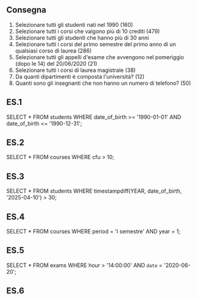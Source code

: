 ## Consegna
1. Selezionare tutti gli studenti nati nel 1990 (160)
2. Selezionare tutti i corsi che valgono più di 10 crediti (479)
3. Selezionare tutti gli studenti che hanno più di 30 anni
4. Selezionare tutti i corsi del primo semestre del primo anno di un qualsiasi corso di laurea (286)
5. Selezionare tutti gli appelli d'esame che avvengono nel pomeriggio (dopo le 14) del 20/06/2020 (21)
6. Selezionare tutti i corsi di laurea magistrale (38)
7. Da quanti dipartimenti è composta l'università? (12)
8. Quanti sono gli insegnanti che non hanno un numero di telefono? (50)



## ES.1

SELECT *
FROM students
WHERE  date_of_birth >= '1990-01-01' AND date_of_birth <= '1990-12-31'; 


## ES.2

SELECT *
FROM courses
WHERE cfu > 10;


## ES.3

SELECT * 
FROM students 
WHERE timestampdiff(YEAR, date_of_birth, '2025-04-10') > 30;


## ES.4

SELECT *
FROM courses
WHERE period = 'I semestre' AND year = 1;


## ES.5

SELECT *
FROM exams
WHERE hour > '14:00:00' AND `date` = '2020-06-20';

## ES.6



